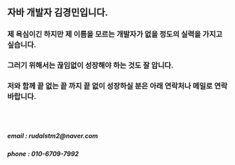 
<h2>자바 개발자 김경민입니다.</h2>

<h3>제 욕심이긴 하지만 제 이름을 모르는 개발자가 없을 정도의 실력을 가지고 싶습니다.</h3>
<h3>그러기 위해서는 끊임없이 성장해야 하는 것도 잘 압니다.</h3>
<h3>저와 함께 끝 없는 끝 까지 끝 없이 성장하실 분은 아래 연락처나 메일로 연락 바랍니다.</h3>
<br><br>
<h5>email : rudalstm2@naver.com</h5>
<h5>phone : 010-6709-7992</h5>
